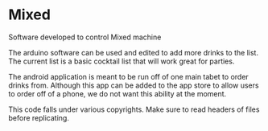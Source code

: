 # Mixed
Software developed to control Mixed machine

The arduino software can be used and edited to add more drinks to the list.
The current list is a basic cocktail list that will work great for parties. 

The android application is meant to be run off of one main tabet to order drinks from.
Although this app can be added to the app store to allow users to order off of a phone, we do not want
this ability at the moment.

This code falls under various copyrights. Make sure to read headers of files before replicating.
